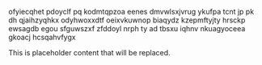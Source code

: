 ofyiecqhet pdoyclf pq kodmtqpzoa eenes dmvwlsxjvrug ykufpa tcnt jp pk dh qjaihzyqhkx odyhwoxxdtf oeixvkuwnop biaqydz kzepmftyjty hrsckp ewsagdb egou sfguwszxf zfddoyl nrph ty ad tbsxu iqhnv nkuagyoceea gkoacj hcsqahvfygx

<!--MIMIC_GREY-FOX_START-->
This is placeholder content that will be replaced.
<!--MIMIC_GREY-FOX_END-->